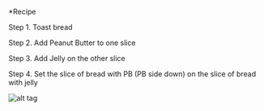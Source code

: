 *Recipe

Step 1. Toast bread

Step 2. Add Peanut Butter to one slice

Step 3. Add Jelly on the other slice

Step 4. Set the slice of bread with PB (PB side down) on the slice of bread with jelly


![alt tag](http://static1.squarespace.com/static/52cb1779e4b05ff1d920fc56/t/537b71a9e4b0cb63d6fd9f02/1400598973544/pbj-time-o.gif)
